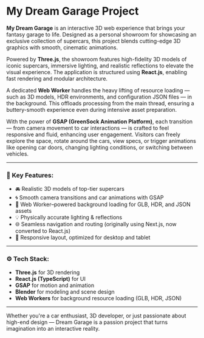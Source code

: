# My Dream Garage Project

**My Dream Garage** is an interactive 3D web experience that brings your fantasy garage to life. Designed as a personal showroom for showcasing an exclusive collection of supercars, this project blends cutting-edge 3D graphics with smooth, cinematic animations.

Powered by **Three.js**, the showroom features high-fidelity 3D models of iconic supercars, immersive lighting, and realistic reflections to elevate the visual experience. The application is structured using **React.js**, enabling fast rendering and modular architecture.

A dedicated **Web Worker** handles the heavy lifting of resource loading — such as 3D models, HDR environments, and configuration JSON files — in the background. This offloads processing from the main thread, ensuring a buttery-smooth experience even during intensive asset preparation.

With the power of **GSAP (GreenSock Animation Platform)**, each transition — from camera movement to car interactions — is crafted to feel responsive and fluid, enhancing user engagement. Visitors can freely explore the space, rotate around the cars, view specs, or trigger animations like opening car doors, changing lighting conditions, or switching between vehicles.

---

### 🔑 Key Features:

- 🚘 Realistic 3D models of top-tier supercars  
- 🌀 Smooth camera transitions and car animations with GSAP  
- 🧠 Web Worker–powered background loading for GLB, HDR, and JSON assets  
- 💡 Physically accurate lighting & reflections  
- 🌐 Seamless navigation and routing (originally using Next.js, now converted to React.js)  
- 📱 Responsive layout, optimized for desktop and tablet  

---

### ⚙️ Tech Stack:

- **Three.js** for 3D rendering  
- **React.js (TypeScript)** for UI  
- **GSAP** for motion and animation  
- **Blender** for modeling and scene design  
- **Web Workers** for background resource loading (GLB, HDR, JSON)

---

Whether you're a car enthusiast, 3D developer, or just passionate about high-end design — Dream Garage is a passion project that turns imagination into an interactive reality.
